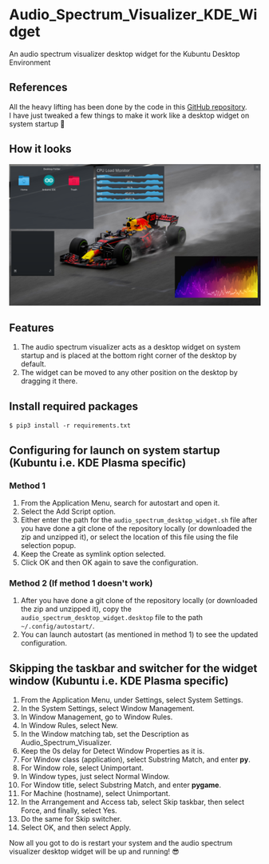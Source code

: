 # Audio_Spectrum_Visualizer_KDE_Widget
An audio spectrum visualizer desktop widget for the Kubuntu Desktop Environment

## References
All the heavy lifting has been done by the code in this [GitHub repository](https://github.com/tr1pzz/Realtime_PyAudio_FFT).
</br>
I have just tweaked a few things to make it work like a desktop widget on system startup :grimacing:

## How it looks
![Desktop widget screenshot](img/desktop_widget_screenshot.png)

## Features
1. The audio spectrum visualizer acts as a desktop widget on system startup and is placed at the bottom right corner of the desktop by default.
2. The widget can be moved to any other position on the desktop by dragging it there.

## Install required packages
```shell
$ pip3 install -r requirements.txt
```

## Configuring for launch on system startup (Kubuntu i.e. KDE Plasma specific)

### Method 1
1. From the Application Menu, search for autostart and open it.
1. Select the Add Script option.
1. Either enter the path for the ``audio_spectrum_desktop_widget.sh`` file after you have done a git clone of the repository locally (or downloaded the zip and unzipped it), or select the location of this file using the file selection popup.
1. Keep the Create as symlink option selected.
1. Click OK and then OK again to save the configuration.

### Method 2 (If method 1 doesn't work)
1. After you have done a git clone of the repository locally (or downloaded the zip and unzipped it), copy the ``audio_spectrum_desktop_widget.desktop`` file to the path ``~/.config/autostart/``.
1. You can launch autostart (as mentioned in method 1) to see the updated configuration.

## Skipping the taskbar and switcher for the widget window (Kubuntu i.e. KDE Plasma specific)
1. From the Application Menu, under Settings, select System Settings.
1. In the System Settings, select Window Management.
1. In Window Management, go to Window Rules.
1. In Window Rules, select New.
1. In the Window matching tab, set the Description as Audio_Spectrum_Visualizer.
1. Keep the 0s delay for Detect Window Properties as it is.
1. For Window class (application), select Substring Match, and enter **py**.
1. For Window role, select Unimportant.
1. In Window types, just select Normal Window.
1. For Window title, select Substring Match, and enter **pygame**.
1. For Machine (hostname), select Unimportant.
1. In the Arrangement and Access tab, select Skip taskbar, then select Force, and finally, select Yes.
1. Do the same for Skip switcher.
1. Select OK, and then select Apply.

Now all you got to do is restart your system and the audio spectrum visualizer desktop widget will be up and running! :sunglasses:
